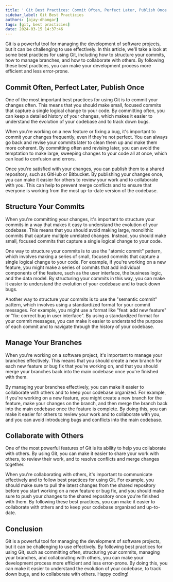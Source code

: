 ```yaml
---
title: ' Git Best Practices: Commit Often, Perfect Later, Publish Once'
sidebar_label: Git Best Practicies
authors: [ajay-dhangar]
tags: [git, best practicies]
date: 2024-03-15 14:37:46
---
```


Git is a powerful tool for managing the development of software projects, but it can be challenging to use effectively. In this article, we'll take a look at some best practices for using Git, including how to structure your commits, how to manage branches, and how to collaborate with others. By following these best practices, you can make your development process more efficient and less error-prone.

## Commit Often, Perfect Later, Publish Once

One of the most important best practices for using Git is to commit your changes often. This means that you should make small, focused commits that capture a single logical change to your code. By committing often, you can keep a detailed history of your changes, which makes it easier to understand the evolution of your codebase and to track down bugs.

When you're working on a new feature or fixing a bug, it's important to commit your changes frequently, even if they're not perfect. You can always go back and revise your commits later to clean them up and make them more coherent. By committing often and revising later, you can avoid the temptation to make large, sweeping changes to your code all at once, which can lead to confusion and errors.

Once you're satisfied with your changes, you can publish them to a shared repository, such as GitHub or Bitbucket. By publishing your changes once, you can make it easier for others to review your work and to collaborate with you. This can help to prevent merge conflicts and to ensure that everyone is working from the most up-to-date version of the codebase.

## Structure Your Commits

When you're committing your changes, it's important to structure your commits in a way that makes it easy to understand the evolution of your codebase. This means that you should avoid making large, monolithic commits that capture multiple unrelated changes. Instead, you should make small, focused commits that capture a single logical change to your code.

One way to structure your commits is to use the "atomic commit" pattern, which involves making a series of small, focused commits that capture a single logical change to your code. For example, if you're working on a new feature, you might make a series of commits that add individual components of the feature, such as the user interface, the business logic, and the data model. By structuring your commits in this way, you can make it easier to understand the evolution of your codebase and to track down bugs.

Another way to structure your commits is to use the "semantic commit" pattern, which involves using a standardized format for your commit messages. For example, you might use a format like "feat: add new feature" or "fix: correct bug in user interface". By using a standardized format for your commit messages, you can make it easier to understand the purpose of each commit and to navigate through the history of your codebase.

## Manage Your Branches

When you're working on a software project, it's important to manage your branches effectively. This means that you should create a new branch for each new feature or bug fix that you're working on, and that you should merge your branches back into the main codebase once you're finished with them.

By managing your branches effectively, you can make it easier to collaborate with others and to keep your codebase organized. For example, if you're working on a new feature, you might create a new branch for the feature, make your changes on the branch, and then merge the branch back into the main codebase once the feature is complete. By doing this, you can make it easier for others to review your work and to collaborate with you, and you can avoid introducing bugs and conflicts into the main codebase.

## Collaborate with Others

One of the most powerful features of Git is its ability to help you collaborate with others. By using Git, you can make it easier to share your work with others, to review their work, and to resolve conflicts and merge changes together.

When you're collaborating with others, it's important to communicate effectively and to follow best practices for using Git. For example, you should make sure to pull the latest changes from the shared repository before you start working on a new feature or bug fix, and you should make sure to push your changes to the shared repository once you're finished with them. By following these best practices, you can make it easier to collaborate with others and to keep your codebase organized and up-to-date.

## Conclusion

Git is a powerful tool for managing the development of software projects, but it can be challenging to use effectively. By following best practices for using Git, such as committing often, structuring your commits, managing your branches, and collaborating with others, you can make your development process more efficient and less error-prone. By doing this, you can make it easier to understand the evolution of your codebase, to track down bugs, and to collaborate with others. Happy coding! 